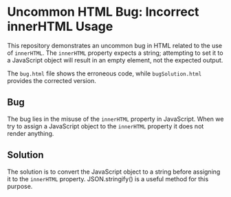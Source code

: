 # Uncommon HTML Bug: Incorrect innerHTML Usage

This repository demonstrates an uncommon bug in HTML related to the use of `innerHTML`.  The `innerHTML` property expects a string; attempting to set it to a JavaScript object will result in an empty element, not the expected output. 

The `bug.html` file shows the erroneous code, while `bugSolution.html` provides the corrected version.

## Bug
The bug lies in the misuse of the `innerHTML` property in JavaScript. When we try to assign a JavaScript object to the `innerHTML` property it does not render anything.

## Solution
The solution is to convert the JavaScript object to a string before assigning it to the `innerHTML` property.  JSON.stringify() is a useful method for this purpose. 